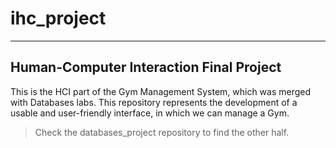 # ihc_project
---
## Human-Computer Interaction Final Project
  
This is the HCI part of the Gym Management System, which was merged with Databases labs.
This repository represents the development of a usable and user-friendly interface, in which we can manage a Gym.

> Check the databases_project repository to find the other half.
